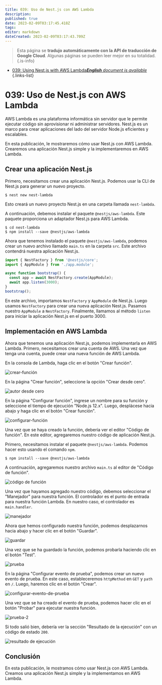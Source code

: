 ```yaml
---
title: 039: Uso de Nest.js con AWS Lambda
description: 
published: true
date: 2023-02-09T03:17:45.418Z
tags: 
editor: markdown
dateCreated: 2023-02-09T03:17:43.709Z
---
```


> Esta página se **tradujo automáticamente con la API de traducción de Google Cloud**.
Algunas páginas se pueden leer mejor en su totalidad.{.is-info}



- [039: Using Nest.js with AWS Lambda***English** document is available*](/en/Knowledge-base/Nest-js/Learning/039-using-nest-js-with-aws-lambda)
{.links-list}


# 039: Uso de Nest.js con AWS Lambda

AWS Lambda es una plataforma informática sin servidor que le permite ejecutar código sin aprovisionar ni administrar servidores. Nest.js es un marco para crear aplicaciones del lado del servidor Node.js eficientes y escalables.

En esta publicación, le mostraremos cómo usar Nest.js con AWS Lambda. Crearemos una aplicación Nest.js simple y la implementaremos en AWS Lambda.

## Crear una aplicación Nest.js

Primero, necesitamos crear una aplicación Nest.js. Podemos usar la CLI de Nest.js para generar un nuevo proyecto.

```
$ nest new nest-lambda
```

Esto creará un nuevo proyecto Nest.js en una carpeta llamada `nest-lambda`.

A continuación, debemos instalar el paquete `@nestjs/aws-lambda`. Este paquete proporciona un adaptador Nest.js para AWS Lambda.

```
$ cd nest-lambda
$ npm install --save @nestjs/aws-lambda
```

Ahora que tenemos instalado el paquete `@nestjs/aws-lambda`, podemos crear un nuevo archivo llamado `main.ts` en la carpeta `src`. Este archivo contendrá nuestra aplicación Nest.js.

```typescript
import { NestFactory } from '@nestjs/core';
import { AppModule } from './app.module';

async function bootstrap() {
  const app = await NestFactory.create(AppModule);
  await app.listen(3000);
}
bootstrap();
```

En este archivo, importamos `NestFactory` y `AppModule` de Nest.js. Luego usamos `NestFactory` para crear una nueva aplicación Nest.js. Pasamos nuestro `AppModule` a `NestFactory`. Finalmente, llamamos al método `listen` para iniciar la aplicación Nest.js en el puerto 3000.

## Implementación en AWS Lambda

Ahora que tenemos una aplicación Nest.js, podemos implementarla en AWS Lambda. Primero, necesitamos crear una cuenta de AWS. Una vez que tenga una cuenta, puede crear una nueva función de AWS Lambda.

En la consola de Lambda, haga clic en el botón "Crear función".

![crear-función](https://raw.githubusercontent.com/nestjs/nest/master/docs/assets/lambda-create-function.png)

En la página "Crear función", seleccione la opción "Crear desde cero".

![autor desde cero](https://raw.githubusercontent.com/nestjs/nest/master/docs/assets/lambda-author-from-scratch.png)

En la página "Configurar función", ingrese un nombre para su función y seleccione el tiempo de ejecución "Node.js 12.x". Luego, desplácese hacia abajo y haga clic en el botón "Crear función".

![configurar-función](https://raw.githubusercontent.com/nestjs/nest/master/docs/assets/lambda-configure-function.png)

Una vez que se haya creado la función, debería ver el editor "Código de función". En este editor, agregaremos nuestro código de aplicación Nest.js.

Primero, necesitamos instalar el paquete `@nestjs/aws-lambda`. Podemos hacer esto usando el comando `npm`.

```
$ npm install --save @nestjs/aws-lambda
```

A continuación, agregaremos nuestro archivo `main.ts` al editor de "Código de función".

![código de función](https://raw.githubusercontent.com/nestjs/nest/master/docs/assets/lambda-function-code.png)

Una vez que hayamos agregado nuestro código, debemos seleccionar el "Manejador" para nuestra función. El controlador es el punto de entrada para nuestra función Lambda. En nuestro caso, el controlador es `main.handler`.

![manejador](https://raw.githubusercontent.com/nestjs/nest/master/docs/assets/lambda-handler.png)

Ahora que hemos configurado nuestra función, podemos desplazarnos hacia abajo y hacer clic en el botón "Guardar".

![guardar](https://raw.githubusercontent.com/nestjs/nest/master/docs/assets/lambda-save.png)

Una vez que se ha guardado la función, podemos probarla haciendo clic en el botón "Test".

![prueba](https://raw.githubusercontent.com/nestjs/nest/master/docs/assets/lambda-test.png)

En la página "Configurar evento de prueba", podemos crear un nuevo evento de prueba. En este caso, estableceremos `httpMethod` en `GET` y `path` en `/`. Luego, haremos clic en el botón "Crear".

![configurar-evento-de-prueba](https://raw.githubusercontent.com/nestjs/nest/master/docs/assets/lambda-configure-test-event.png)

Una vez que se ha creado el evento de prueba, podemos hacer clic en el botón "Probar" para ejecutar nuestra función.

![prueba-2](https://raw.githubusercontent.com/nestjs/nest/master/docs/assets/lambda-test-2.png)

Si todo salió bien, debería ver la sección "Resultado de la ejecución" con un código de estado `200`.

![resultado de ejecución](https://raw.githubusercontent.com/nestjs/nest/master/docs/assets/lambda-execution-result.png)

## Conclusión

En esta publicación, le mostramos cómo usar Nest.js con AWS Lambda. Creamos una aplicación Nest.js simple y la implementamos en AWS Lambda.